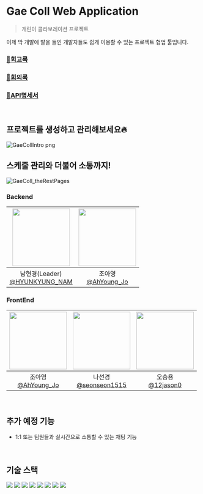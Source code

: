 # Gae Coll Web Application

> 개린이 콜라보레이션 프로젝트

이제 막 개발에 발을 들인 개발자들도 쉽게 이용할 수 있는 프로젝트 협업 툴입니다.

### [🔗회고록](https://velog.io/@double29/%EB%91%90-%EB%B2%88%EC%A7%B8-%ED%98%91%EC%97%85-%ED%94%84%EB%A1%9C%EC%A0%9D%ED%8A%B8)

### [🔗회의록](https://www.notion.so/77216c75defe4753a6c6e0ba2f71e6f6)
### [🔗API명세서](https://www.notion.so/API-1e7d4ff29eef44c0ab9a08bff895f932)

<br/>

## 프로젝트를 생성하고 관리해보세요🔥
![GaeCollIntro png](https://github.com/AhYoungJo/Weather-Forecast-Weabsite/assets/125351416/cc0d23f7-53bc-42d5-bd47-2bde6bba3207)


## 스케줄 관리와 더불어 소통까지!
![GaeColl_theRestPages](https://github.com/AhYoungJo/GAE-COLL/assets/125351416/1bcac7b9-b210-45a6-91e4-fe64df566547)


### Backend
<img src="https://avatars.githubusercontent.com/u/153169614?v=4" width="150" height="150"/>|<img src="https://avatars.githubusercontent.com/u/125351416?v=4" width="150" height="150"/>|
|:-:|:-:|
|남현경(Leader)<br/>[@HYUNKYUNG_NAM](https://github.com/Hyunkyung-Nam)|조아영<br/>[@AhYoung_Jo](https://github.com/AhYoungJo)|

### FrontEnd
|<img src="https://avatars.githubusercontent.com/u/125351416?v=4" width="150" height="150"/>|<img src="https://avatars.githubusercontent.com/u/148196351?v=4" width="150" height="150"/>|<img src="https://avatars.githubusercontent.com/u/154851741?v=4" width="150" height="150"/>
|:-:|:-:|:-:|
|조아영<br/>[@AhYoung_Jo](https://github.com/AhYoungJo)|나선경<br/>[@seonseon1515](https://github.com/seonseon1515)|오승용<br/>[@12jason0](https://github.com/12jason0)

<br/>


## 추가 예정 기능

- 1:1 또는 팀원들과 실시간으로 소통할 수 있는 채팅 기능

<br/>

## 기술 스택
<img src="https://img.shields.io/badge/html5-E34F26?style=badge&logo=html5&logoColor=white"> 
<img src="https://img.shields.io/badge/css-1572B6?badge&logo=css3&logoColor=white"> 
<img src="https://img.shields.io/badge/javascript-F7DF1E?style=badge&logo=javascript&logoColor=black"> 
<img src="https://img.shields.io/badge/jquery-0769AD?style=badge&logo=jquery&logoColor=white">
<img src="https://img.shields.io/badge/express-000000?style=badge&logo=express&logoColor=white">
<img src="https://img.shields.io/badge/node.js-339933?style=badge&logo=Node.js&logoColor=white">
<img src="https://img.shields.io/badge/mysql-4479A1?style=badge&logo=mysql&logoColor=white"> 
<img src="https://img.shields.io/badge/git-F05032?style=badge&logo=git&logoColor=white"/>


